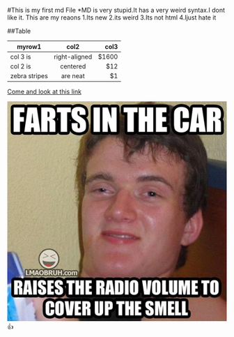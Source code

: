 #This is my first md File
*MD is very stupid.It has a very weird syntax.I dont like it.
This  are my reaons
1.Its new
2.its weird
3.Its not html
4.Ijust hate it

##Table

| myrow1        | col2          | col3  |
| ------------- |:-------------:| -----:|
| col 3 is      | right-aligned | $1600 |
| col 2 is      | centered      |   $12 |
| zebra stripes | are neat      |    $1 |


[Come and look at this link](http://www.google.com)





![Stupid](1.jpg)
:+1:
